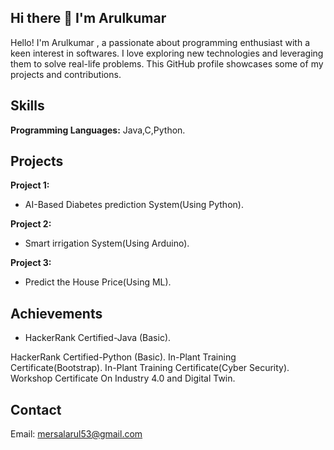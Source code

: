 ## Hi there 👋 I'm Arulkumar
Hello! I'm Arulkumar , a passionate about programming enthusiast with a keen interest in softwares. I love exploring new technologies and leveraging them to solve real-life problems. This GitHub profile showcases some of my projects and contributions.

## Skills
**Programming Languages:** Java,C,Python.
## Projects

**Project 1:**
  - AI-Based Diabetes prediction System(Using Python).
    
**Project 2:**
  - Smart irrigation System(Using Arduino).

**Project 3:**
  - Predict the House Price(Using ML).

## Achievements
- HackerRank Certified-Java (Basic).
  
HackerRank Certified-Python (Basic).
In-Plant Training Certificate(Bootstrap).
In-Plant Training Certificate(Cyber Security).
Workshop Certificate On Industry 4.0 and Digital Twin. 
## Contact
Email: mersalarul53@gmail.com
